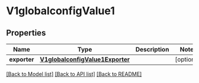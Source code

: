 # V1globalconfigValue1

## Properties
Name | Type | Description | Notes
------------ | ------------- | ------------- | -------------
**exporter** | [**V1globalconfigValue1Exporter**](V1globalconfigValue1Exporter.md) |  | [optional] 

[[Back to Model list]](../README.md#documentation-for-models) [[Back to API list]](../README.md#documentation-for-api-endpoints) [[Back to README]](../README.md)

